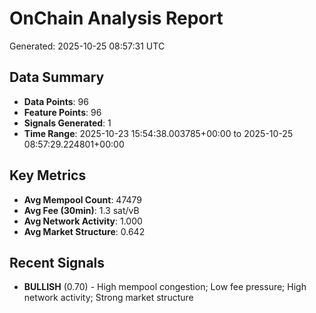 # OnChain Analysis Report
Generated: 2025-10-25 08:57:31 UTC

## Data Summary
- **Data Points**: 96
- **Feature Points**: 96
- **Signals Generated**: 1
- **Time Range**: 2025-10-23 15:54:38.003785+00:00 to 2025-10-25 08:57:29.224801+00:00

## Key Metrics
- **Avg Mempool Count**: 47479
- **Avg Fee (30min)**: 1.3 sat/vB
- **Avg Network Activity**: 1.000
- **Avg Market Structure**: 0.642

## Recent Signals
- **BULLISH** (0.70) - High mempool congestion; Low fee pressure; High network activity; Strong market structure
